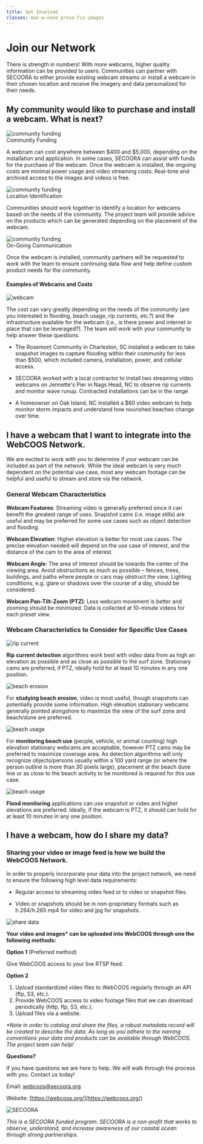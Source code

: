 ```yaml
---
title: Get Involved
classes: max-w-none prose-fix-images
---
```


# Join our Network

There is strength in numbers! With more webcams, higher quality information can be provided to users. Communities can partner with SECOORA to either provide existing webcam streams or install a webcam in their chosen location and receive the imagery and data personalized for their needs. 

## My community would like to purchase and install a webcam. What is next?

<div class="grid gap-8 prose-image-grid" style="grid-template-columns: 8em auto">

<img src="/cost icon webcoos.svg" alt="community funding" />

<div>

<div class="text-primary text-lg font-semibold">Community Funding</div>

<p>
A webcam can cost anywhere between $400 and $5,000, depending on the
installation and application. In some cases, SECOORA can assist with funds
for the purchase of the webcam. Once the webcam is installed, the ongoing
costs are minimal power usage and video streaming costs. Real-time and
archived access to the images and videos is free.
</p>

</div>


<img src="/cost icon webcoos.svg" alt="community funding" />

<div>

<div class="text-primary text-lg font-semibold">Location Identification</div>

<p>
Communities should work together to identify a location for webcams based
on the needs of the community. The project team will provide advice on the
products which can be generated depending on the placement of the webcam.
</p>

</div>

<img src="/cost icon webcoos.svg" alt="community funding" />

<div>

<div class="text-primary text-lg font-semibold">On-Going Communication</div>

<p>
Once the webcam is installed, community partners will be requested
to work with the team to ensure continuing data flow and help define
custom product needs for the community.
</p>

</div>

</div>

<div class="bg-gray-100 px-2 pb-1 mt-2">

#### Examples of Webcams and Costs

<img src="/webcam icon webcoos opt 1.svg" alt="webcam" class="w-20 align-top float-right" />

The cost can vary greatly depending on the needs of the community (are you interested
in flooding, beach usage, rip currents, etc.?) and the infrastructure available for the
webcam (i.e., is there power and internet in place that can be leveraged?). The team
will work with your community to help answer these questions.

- The Rosemont Community in Charleston, SC installed a webcam to take snapshot images to
  capture flooding within their community for less than $500, which included camera, installation,
  power, and cellular access.

- SECOORA worked with a local contractor to install two streaming video webcams on
  Jennette's Pier in Nags Head, NC to observe rip currents and monitor wave runup. Contracted
  installations can be in the range

- A homeowner on Oak Island, NC installed a $60 video webcam to help monitor storm impacts
  and understand how nourished beaches change over time.

</div>


## I have a webcam that I want to integrate into the WebCOOS Network.

We are excited to work with you to determine if your webcam can be included as part of the network.
While the ideal webcam is very much dependent on the potential use case, most any webcam footage
can be helpful and useful to stream and store via the network.

### General Webcam Characteristics

**Webcam Features**: Streaming video is generally preferred since it can benefit the greatest range of
uses. Snapshot cams (i.e. image stills) are useful and may be preferred for some use cases such as
object detection and flooding.

**Webcam Elevation**: Higher elevation is better for most use cases. The precise elevation needed will
depend on the use case of interest, and the distance of the cam to the area of interest.


**Webcam Angle**: The area of interest should be towards the center of the viewing area. Avoid
obstructions as much as possible – fences, trees, buildings, and paths where people or cars may
obstruct the view. Lighting conditions, e.g. glare or shadows over the course of a day, should be
considered.

**Webcam Pan-Tilt-Zoom (PTZ)**: Less webcam movement is better and zooming should be minimized.
Data is collected at 10-minute videos for each preset view.

### Webcam Characteristics to Consider for Specific Use Cases

<div class="grid gap-4 prose-image-grid">

<img src="/rip current icon.svg" alt="rip current" />

**Rip current detection** algorithms work best with video data from as high an elevation as
possible and as close as possible to the surf zone. Stationary cams are preferred, if PTZ,
ideally hold for at least 10 minutes in any one position.

<img src="/beach erosion icon.svg" alt="beach erosion" />

For **studying beach erosion**, video is most useful, though snapshots can potentially provide
some information. High elevation stationary webcams generally pointed alongshore to
maximize the view of the surf zone and beach/dune are preferred.

<img src="/beach usage icon.svg" alt="beach usage" />

For **monitoring beach use** (people, vehicle, or animal counting) high elevation stationary
webcams are acceptable, however PTZ cams may be preferred to maximize coverage area.
As detection algorithms will only recognize objects/persons usually within a 100 yard range (or
where the person outline is more than 30 pixels large), placement at the beach dune line or as
close to the beach activity to be monitored is required for this use case.

<img src="/flood monitoring icon.svg" alt="beach usage" />

**Flood monitoring** applications can use snapshot or video and higher elevations are preferred.
Ideally, if the webcam is PTZ, it should can hold for at least 10 minutes in any one position.

</div>

## I have a webcam, how do I share my data?

<div class="flex flex-row">

<div class="flex-grow">

### Sharing your video or image feed is how we build the WebCOOS Network.

In order to properly incorporate your data into the project network, we need to
ensure the following high level data requirements:

- Regular access to streaming video feed or to video or snapshot files.

- Video or snapshots should be in non-proprietary formats such as h.264/h.265 mp4 for video and jpg for snapshots.

</div>

<img src="/share camera data webcoos.svg" alt="share data" class="w-44" />

</div>

<div class="border-2 border-primary px-4">

**Your video and images\* can be uploaded into WebCOOS through one the following methods:**

<div class="flex flex-col md:flex-row gap-8">

<div class="border border-dotted border-primary p-4">
<strong>Option 1</strong> (Preferred method)

Give WebCOOS access to your live RTSP feed.
</div>

<div class="p-4">
<strong>Option 2</strong>

1. Upload standardized video files to WebCOOS regularly through
an API (ftp, S3, etc.).
2. Provide WebCOOS access to video footage files that we can
download periodically (http, ftp, S3, etc.).
3. Upload files via a website.

</div>

</div>

*\*Note in order to catalog and share the files, a robust metadata record will be created to describe
the data. As long as you adhere to the naming conventions your data and products can be available
through WebCOOS. The project team can help!*

</div>

<div class="bg-gray-100 grid grid-cols-1 md:grid-cols-2 gap-8 p-2 mt-16 items-center">

<div class="">
<strong>Questions?</strong>

If you have questions we are here to help.
We will walk through the process with you.
Contact us today!

Email: [webcoos@secoora.org](mailto:webcoos@secoora.org)

Website: [https://webcoos.org/](https://webcoos.org/)
</div>

<div>

<img src="/SECOORA_Horizontal_FullColor_Transparent.png" alt="SECOORA" class="w-64" />

*This is a SECOORA funded program.
SECOORA is a non-profit that works
to observe, understand, and increase
awareness of our coastal ocean through
strong partnerships.*

</div>

</div>